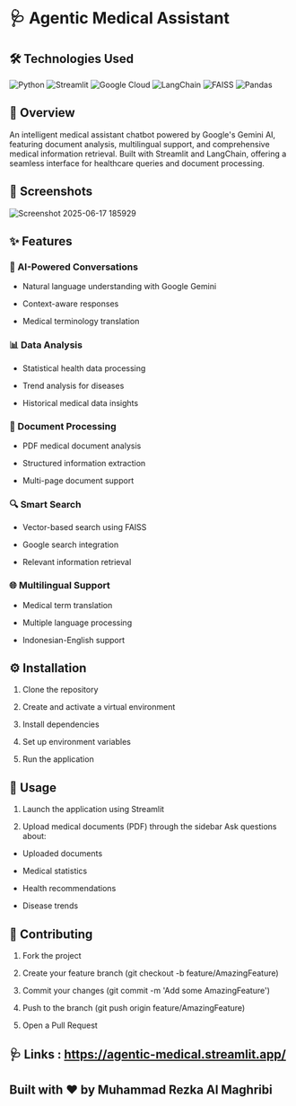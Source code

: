 # 🩺 Agentic Medical Assistant

## 🛠️ Technologies Used

<img alt="Python" src="https://img.shields.io/badge/Python-3776AB?style=for-the-badge&amp;logo=python&amp;logoColor=white"> <img alt="Streamlit" src="https://img.shields.io/badge/Streamlit-FF4B4B?style=for-the-badge&amp;logo=streamlit&amp;logoColor=white"> <img alt="Google Cloud" src="https://img.shields.io/badge/Google_Cloud-4285F4?style=for-the-badge&amp;logo=google-cloud&amp;logoColor=white"> <img alt="LangChain" src="https://img.shields.io/badge/LangChain-121D33?style=for-the-badge&amp;logo=chainlink&amp;logoColor=white"> <img alt="FAISS" src="https://img.shields.io/badge/FAISS-00ADD8?style=for-the-badge&amp;logo=facebook&amp;logoColor=white"> <img alt="Pandas" src="https://img.shields.io/badge/Pandas-150458?style=for-the-badge&amp;logo=pandas&amp;logoColor=white">

## 🌟 Overview

An intelligent medical assistant chatbot powered by Google's Gemini AI, featuring document analysis, multilingual support, and comprehensive medical information retrieval. Built with Streamlit and LangChain, offering a seamless interface for healthcare queries and document processing.

## 🎥 Screenshots

![Screenshot 2025-06-17 185929](https://github.com/user-attachments/assets/567a9a0c-7a94-47f9-8dec-d67f6750aaac)


## ✨ Features

### 🤖 AI-Powered Conversations

- Natural language understanding with Google Gemini

- Context-aware responses

- Medical terminology translation

### 📊 Data Analysis

- Statistical health data processing

- Trend analysis for diseases

- Historical medical data insights

### 📄 Document Processing

- PDF medical document analysis

- Structured information extraction

- Multi-page document support

### 🔍 Smart Search

- Vector-based search using FAISS

- Google search integration

- Relevant information retrieval

### 🌐 Multilingual Support

- Medical term translation

- Multiple language processing

- Indonesian-English support

## ⚙️ Installation

1. Clone the repository

2. Create and activate a virtual environment

3. Install dependencies

4. Set up environment variables

5. Run the application

## 🚀 Usage

1. Launch the application using Streamlit

2. Upload medical documents (PDF) through the sidebar
Ask questions about:

- Uploaded documents
  
- Medical statistics

- Health recommendations

- Disease trends

## 🤝 Contributing

1. Fork the project

2. Create your feature branch (git checkout -b feature/AmazingFeature)

3. Commit your changes (git commit -m 'Add some AmazingFeature')

4. Push to the branch (git push origin feature/AmazingFeature)

5. Open a Pull Request

## 🩺 Links : https://agentic-medical.streamlit.app/

## Built with ❤️ by Muhammad Rezka Al Maghribi
